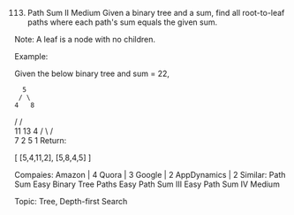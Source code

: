 113. Path Sum II
Medium
Given a binary tree and a sum, find all root-to-leaf paths where each path's sum equals the given sum.

Note: A leaf is a node with no children.

Example:

Given the below binary tree and sum = 22,

      5
     / \
    4   8
   /   / \
  11  13  4
 /  \    / \
7    2  5   1
Return:

[
   [5,4,11,2],
   [5,8,4,5]
]

Compaies: Amazon | 4 Quora | 3 Google | 2 AppDynamics | 2
Similar:
Path Sum Easy
Binary Tree Paths Easy
Path Sum III Easy
Path Sum IV Medium

Topic: Tree, Depth-first Search
